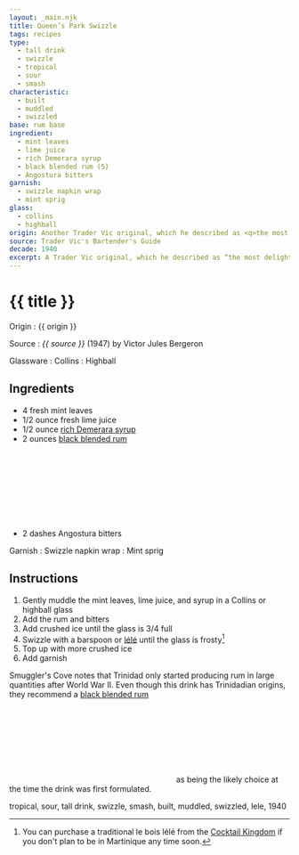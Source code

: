 ```yaml
---
layout: _main.njk
title: Queen’s Park Swizzle
tags: recipes
type:
  - tall drink
  - swizzle
  - tropical
  - sour
  - smash
characteristic:
  - built
  - muddled
  - swizzled
base: rum base
ingredient:
  - mint leaves
  - lime juice
  - rich Demerara syrup
  - black blended rum (5)
  - Angostura bitters
garnish: 
  - swizzle napkin wrap
  - mint sprig
glass:
  - collins
  - highball
origin: Another Trader Vic original, which he described as <q>the most delightful form of anesthesia given out today.</q> The drink is named named after the Queen's Park Hotel located in Trinidad's Port of Spain.
source: Trader Vic's Bartender's Guide
decade: 1940
excerpt: A Trader Vic original, which he described as “the most delightful form of anesthesia given out today.” The drink is named named after the Queen's Park Hotel located in Trinidad's Port of Spain.
---
```


<!-- markdownlint-disable MD025 -->
# {{ title }}
<!-- markdownlint-enable MD025 -->

Origin
  : {{ origin }}

Source
  : <cite><span data-pagefind-filter="Source">{{ source }}</span></cite> (1947) by  Victor Jules Bergeron

Glassware
  : <span data-pagefind-filter="Glassware">Collins</span>
  : <span data-pagefind-filter="Glassware">Highball</span>

## Ingredients

- 4 fresh mint leaves
- 1/2 ounce fresh lime juice
- 1/2 ounce [rich Demerara syrup](/mixes/2-1-simple-syrup)
- 2 ounces [black blended rum](/11-rum-black-blended/)<icon-l space="1em" class="bigger" label="(5)"><span class="with-icon"><svg class="icon"><use href="/assets/images/icons/circle-5.svg#circle-5"></use></svg></span></icon-l>
- 2 dashes Angostura bitters

Garnish
  : <span data-pagefind-filter="Garnish">Swizzle napkin wrap</span>
  : <span data-pagefind-filter="Garnish">Mint sprig</span>

## Instructions

1. Gently muddle the mint leaves, lime juice, and syrup in a Collins or highball glass
2. Add the rum and bitters
3. Add crushed ice until the glass is 3/4 full
4. Swizzle with a barspoon or <a href="https://www.uncommoncaribbean.com/martinique/uncommon-buy-le-bois-lele-the-authentic-caribbean-swizzle-stick/" target="_blank" rel="external noopener"><span lang="fr">lélé</span></a> until the glass is frosty[^1]
5. Top up with more crushed ice
6. Add garnish

[^1]: You can purchase a traditional <span lang="fr">le bois lélé</span> from the <a href="https://cocktailkingdom.com/products/swizzle-stick" target="_blank" rel="external noopener">Cocktail Kingdom</a> if you don't plan to be in Martinique any time soon.

<tiki-callout type="note">

  Smuggler's Cove notes that Trinidad only started producing rum in large quantities after World War II. Even though this drink has Trinidadian origins, they recommend a [black blended rum](/rums/11-rum-black-blended/)<icon-l space="1em" class="bigger" label="(5)"><span class="with-icon"><svg class="icon"><use href="/assets/images/icons/circle-5.svg#circle-5"></use></svg></span></icon-l><span class="after-icon"></span>as being the likely choice at the time the drink was first formulated.

</tiki-callout>

<div
  data-origin[0]="Trader Vic"
  data-origin[1]="Victor Bergeron"
  data-pagefind-filter="
    Origin[data-origin[0]],
    Origin[data-origin[1]]
  "
>
</div>

<div
  data-cat[0]="Drink"
  data-type[0]="Tropical"
  data-type[1]="Sour"
  data-type[2]="Tall drink"
  data-type[3]="Smash"
  data-type[4]="Swizzle"
  data-char[0]="Built"
  data-char[1]="Muddled"
  data-char[2]="Swizzled"
  data-base[0]="Rum/Cane spirits"
  data-ingredient[0]="Mint leaves"
  data-ingredient[1]="Lime juice"
  data-ingredient[2]="Rich Demerara syrup"
  data-ingredient[3]="Black blended rum [5]"
  data-ingredient[4]="Angostura bitters"
  data-origin[0]="Trader Vic"
  data-origin[1]="Victor Bergeron"
  data-decade[0]="1940"
  data-pagefind-filter="
    Category[data-cat[0]],
    Type[data-type[0]],
    Type[data-type[1]],
    Type[data-type[2]],
    Type[data-type[3]],
    Type[data-type[4]],
    Characteristic[data-char[0]],
    Characteristic[data-char[1]],
    Characteristic[data-char[2]],
    Base[data-base[0]],
    Ingredient[data-ingredient[0]],
    Ingredient[data-ingredient[1]],
    Ingredient[data-ingredient[2]],
    Ingredient[data-ingredient[3]],
    Ingredient[data-ingredient[4]],
    Origin[data-origin[0]],
    Origin[data-origin[1]],
    Decade[data-decade[0]]
  "
>
</div>

<div class="keywords" aria-hidden>tropical, sour, tall drink, swizzle, smash, built, muddled, swizzled, lele, 1940</div>
